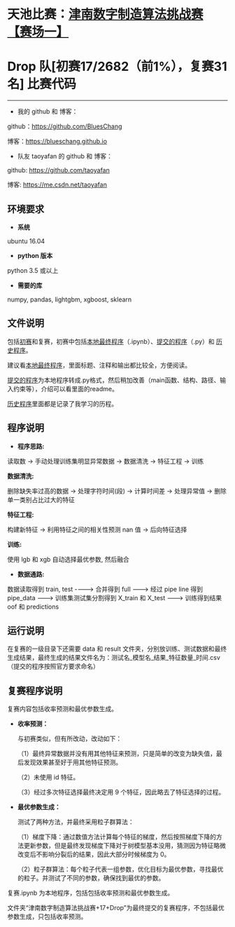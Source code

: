

# 天池比赛：[津南数字制造算法挑战赛【赛场一】](https://tianchi.aliyun.com/competition/entrance/231695/introduction) 
# Drop 队[初赛17/2682（前1%），复赛31名] 比赛代码

-------------------------

+ 我的 github 和 博客：

github：https://github.com/BluesChang

博客：https://blueschang.github.io

+ 队友 taoyafan 的 github 和 博客：

github: https://github.com/taoyafan

博客: https://me.csdn.net/taoyafan

## 环境要求

+ __系统__

ubuntu 16.04

+ __python 版本__

python 3.5 或以上

+ __需要的库__

numpy, pandas, lightgbm, xgboost, sklearn

## 文件说明

包括[初赛](https://github.com/BluesChang/Jinnan/tree/master/%E5%88%9D%E8%B5%9B)和复赛，初赛中包括[本地最终程序](https://github.com/BluesChang/jinnan/blob/master/%E5%88%9D%E8%B5%9B/%E6%9C%80%E7%BB%88%E7%A8%8B%E5%BA%8F.ipynb)（.ipynb）、[提交的程序](https://github.com/BluesChang/jinnan/tree/master/%E5%88%9D%E8%B5%9B/%E6%B4%A5%E5%8D%97%E6%95%B0%E5%AD%97%E5%88%B6%E9%80%A0%E7%AE%97%E6%B3%95%E6%8C%91%E6%88%98%E8%B5%9B%2B20%2BDrop)（.py）和 [历史程序](https://github.com/BluesChang/jinnan/tree/master/%E5%88%9D%E8%B5%9B/history)。

建议看[本地最终程序](https://github.com/BluesChang/Jinnan/blob/master/%E5%88%9D%E8%B5%9B/%E6%9C%80%E7%BB%88%E7%A8%8B%E5%BA%8F.ipynb)，里面标题、注释和输出都比较全，方便阅读。

[提交的程序](https://github.com/BluesChang/Jinnan/tree/master/%E5%88%9D%E8%B5%9B/%E6%B4%A5%E5%8D%97%E6%95%B0%E5%AD%97%E5%88%B6%E9%80%A0%E7%AE%97%E6%B3%95%E6%8C%91%E6%88%98%E8%B5%9B%2B20%2BDrop)为本地程序转成.py格式，然后稍加改善（main函数、结构、路径、输入约束等），介绍可以看里面的readme。

 [历史程序](https://github.com/BluesChang/Jinnan/tree/master/%E5%88%9D%E8%B5%9B/history)里面都是记录了我学习的历程。

## 程序说明

+ __程序思路:__ 

读取数 -> 手动处理训练集明显异常数据 -> 数据清洗 -> 特征工程 -> 训练

__数据清洗:__

删除缺失率过高的数据 -> 处理字符时间(段) -> 计算时间差 -> 处理异常值 -> 删除单一类别占比过大的特征

__特征工程:__

构建新特征 -> 利用特征之间的相关性预测 nan 值 -> 后向特征选择

__训练:__

使用 lgb 和 xgb 自动选择最优参数, 然后融合

+ __数据通路:__

数据读取得到 train, test ----> 合并得到 full ---> 经过 pipe line 得到 pipe_data ---> 训练集测试集分割得到 X_train 和 X_test ---> 训练得到结果 oof 和 predictions

## 运行说明

在复赛的一级目录下还需要 data 和 result 文件夹，分别放训练、测试数据和最终生成结果，最终生成的结果文件名为：测试名\_模型名\_结果\_特征数量_时间.csv（提交的程序按照官方要求命名）


## 复赛程序说明

复赛内容包括收率预测和最优参数生成。

+ __收率预测：__

  与初赛类似，但有所改动，改动如下：

  （1）最终异常数据并没有用其他特征来预测，只是简单的改变为缺失值，最后发现效果甚至好于用其他特征预测。

  （2）未使用 id 特征。

  （3）经过多次特征选择最终决定用 9 个特征，因此略去了特征选择的过程。

+ __最优参数生成：__

  测试了两种方法，并最终采用粒子群算法：

  （1）梯度下降：通过数值方法计算每个特征的梯度，然后按照梯度下降的方法更新参数，但是最终发现梯度下降对于树模型基本没用，猜测因为特征略微改变后不影响分裂后的结果，因此大部分时候梯度为 0。

  （2）粒子群算法：每个粒子代表一组参数，优化目标为最优参数，寻找最优的粒子。并测试了不同的参数，确保找到最优的参数。


复赛.ipynb 为本地程序，包括包括收率预测和最优参数生成。

文件夹“津南数字制造算法挑战赛+17+Drop”为最终提交的复赛程序，不包括最优参数生成，只包括收率预测。
